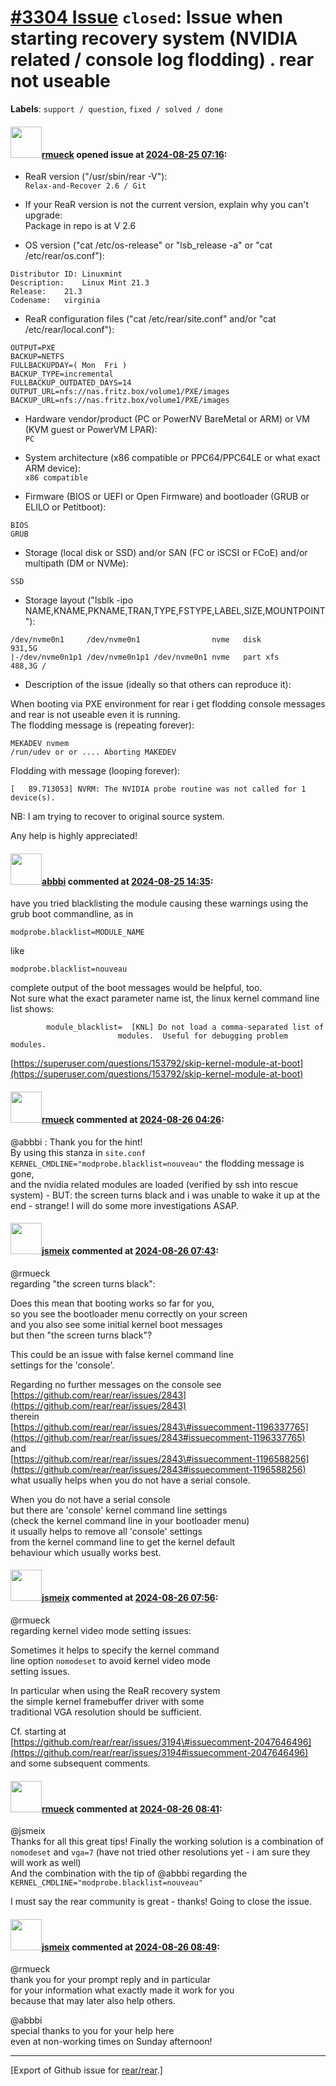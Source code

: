 [\#3304 Issue](https://github.com/rear/rear/issues/3304) `closed`: Issue when starting recovery system (NVIDIA related / console log flodding) . rear not useable
=================================================================================================================================================================

**Labels**: `support / question`, `fixed / solved / done`

#### <img src="https://avatars.githubusercontent.com/u/5815843?v=4" width="50">[rmueck](https://github.com/rmueck) opened issue at [2024-08-25 07:16](https://github.com/rear/rear/issues/3304):

<!-- Relax-and-Recover (ReaR) Issue Template
Fill in the following items when submitting a new issue.
Use GitHub Markdown, see "Basic writing and formatting syntax" on
https://docs.github.com/en/get-started/writing-on-github
Support is voluntary without guarantee/warranty/liability -->

-   ReaR version ("/usr/sbin/rear -V"):  
    `Relax-and-Recover 2.6 / Git`

-   If your ReaR version is not the current version, explain why you
    can't upgrade:  
    Package in repo is at V 2.6

-   OS version ("cat /etc/os-release" or "lsb\_release -a" or "cat
    /etc/rear/os.conf"):

<!-- -->

    Distributor ID: Linuxmint
    Description:    Linux Mint 21.3
    Release:    21.3
    Codename:   virginia

-   ReaR configuration files ("cat /etc/rear/site.conf" and/or "cat
    /etc/rear/local.conf"):

<!-- -->

    OUTPUT=PXE
    BACKUP=NETFS
    FULLBACKUPDAY=( Mon  Fri )
    BACKUP_TYPE=incremental
    FULLBACKUP_OUTDATED_DAYS=14
    OUTPUT_URL=nfs://nas.fritz.box/volume1/PXE/images
    BACKUP_URL=nfs://nas.fritz.box/volume1/PXE/images

-   Hardware vendor/product (PC or PowerNV BareMetal or ARM) or VM (KVM
    guest or PowerVM LPAR):  
    `PC`

-   System architecture (x86 compatible or PPC64/PPC64LE or what exact
    ARM device):  
    `x86 compatible `

-   Firmware (BIOS or UEFI or Open Firmware) and bootloader (GRUB or
    ELILO or Petitboot):

<!-- -->

    BIOS
    GRUB

-   Storage (local disk or SSD) and/or SAN (FC or iSCSI or FCoE) and/or
    multipath (DM or NVMe):

<!-- -->

    SSD

-   Storage layout ("lsblk -ipo
    NAME,KNAME,PKNAME,TRAN,TYPE,FSTYPE,LABEL,SIZE,MOUNTPOINT"):

<!-- -->

    /dev/nvme0n1     /dev/nvme0n1                nvme   disk                     931,5G
    |-/dev/nvme0n1p1 /dev/nvme0n1p1 /dev/nvme0n1 nvme   part xfs                 488,3G /

-   Description of the issue (ideally so that others can reproduce it):

When booting via PXE environment for rear i get flodding console
messages and rear is not useable even it is running.  
The flodding message is (repeating forever):

    MEKADEV nvmem
    /run/udev or or .... Aborting MAKEDEV 

Flodding with message (looping forever):

`[   89.713053] NVRM: The NVIDIA probe routine was not called for 1 device(s).`

NB: I am trying to recover to original source system.

Any help is highly appreciated!

#### <img src="https://avatars.githubusercontent.com/u/3919561?u=473291dd3dbd58fd0af45714935992a3d416aa6e&v=4" width="50">[abbbi](https://github.com/abbbi) commented at [2024-08-25 14:35](https://github.com/rear/rear/issues/3304#issuecomment-2308876004):

have you tried blacklisting the module causing these warnings using the
grub boot commandline, as in

`modprobe.blacklist=MODULE_NAME`

like

`modprobe.blacklist=nouveau`

complete output of the boot messages would be helpful, too.  
Not sure what the exact parameter name ist, the linux kernel command
line list shows:


            module_blacklist=  [KNL] Do not load a comma-separated list of
                            modules.  Useful for debugging problem modules.

[https://superuser.com/questions/153792/skip-kernel-module-at-boot](https://superuser.com/questions/153792/skip-kernel-module-at-boot)

#### <img src="https://avatars.githubusercontent.com/u/5815843?v=4" width="50">[rmueck](https://github.com/rmueck) commented at [2024-08-26 04:26](https://github.com/rear/rear/issues/3304#issuecomment-2309285145):

@abbbi : Thank you for the hint!  
By using this stanza in `site.conf`
`KERNEL_CMDLINE="modprobe.blacklist=nouveau"` the flodding message is
gone,  
and the nvidia related modules are loaded (verified by ssh into rescue
system) - BUT: the screen turns black and i was unable to wake it up at
the end - strange! I will do some more investigations ASAP.

#### <img src="https://avatars.githubusercontent.com/u/1788608?u=925fc54e2ce01551392622446ece427f51e2f0ce&v=4" width="50">[jsmeix](https://github.com/jsmeix) commented at [2024-08-26 07:43](https://github.com/rear/rear/issues/3304#issuecomment-2309557237):

@rmueck  
regarding "the screen turns black":

Does this mean that booting works so far for you,  
so you see the bootloader menu correctly on your screen  
and you also see some initial kernel boot messages  
but then "the screen turns black"?

This could be an issue with false kernel command line  
settings for the 'console'.

Regarding no further messages on the console see  
[https://github.com/rear/rear/issues/2843](https://github.com/rear/rear/issues/2843)  
therein  
[https://github.com/rear/rear/issues/2843\#issuecomment-1196337765](https://github.com/rear/rear/issues/2843#issuecomment-1196337765)  
and  
[https://github.com/rear/rear/issues/2843\#issuecomment-1196588256](https://github.com/rear/rear/issues/2843#issuecomment-1196588256)  
what usually helps when you do not have a serial console.

When you do not have a serial console  
but there are 'console' kernel command line settings  
(check the kernel command line in your bootloader menu)  
it usually helps to remove all 'console' settings  
from the kernel command line to get the kernel default  
behaviour which usually works best.

#### <img src="https://avatars.githubusercontent.com/u/1788608?u=925fc54e2ce01551392622446ece427f51e2f0ce&v=4" width="50">[jsmeix](https://github.com/jsmeix) commented at [2024-08-26 07:56](https://github.com/rear/rear/issues/3304#issuecomment-2309582944):

@rmueck  
regarding kernel video mode setting issues:

Sometimes it helps to specify the kernel command  
line option `nomodeset` to avoid kernel video mode  
setting issues.

In particular when using the ReaR recovery system  
the simple kernel framebuffer driver with some  
traditional VGA resolution should be sufficient.

Cf. starting at  
[https://github.com/rear/rear/issues/3194\#issuecomment-2047646496](https://github.com/rear/rear/issues/3194#issuecomment-2047646496)  
and some subsequent comments.

#### <img src="https://avatars.githubusercontent.com/u/5815843?v=4" width="50">[rmueck](https://github.com/rmueck) commented at [2024-08-26 08:41](https://github.com/rear/rear/issues/3304#issuecomment-2309670321):

@jsmeix  
Thanks for all this great tips! Finally the working solution is a
combination of `nomodeset` and `vga=7` (have not tried other resolutions
yet - i am sure they will work as well)  
And the combination with the tip of @abbbi regarding the
`KERNEL_CMDLINE="modprobe.blacklist=nouveau"`

I must say the rear community is great - thanks! Going to close the
issue.

#### <img src="https://avatars.githubusercontent.com/u/1788608?u=925fc54e2ce01551392622446ece427f51e2f0ce&v=4" width="50">[jsmeix](https://github.com/jsmeix) commented at [2024-08-26 08:49](https://github.com/rear/rear/issues/3304#issuecomment-2309687308):

@rmueck  
thank you for your prompt reply and in particular  
for your information what exactly made it work for you  
because that may later also help others.

@abbbi  
special thanks to you for your help here  
even at non-working times on Sunday afternoon!

------------------------------------------------------------------------

\[Export of Github issue for
[rear/rear](https://github.com/rear/rear).\]
